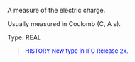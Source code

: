﻿A measure of the electric charge.

Usually measured in Coulomb (C, A s).

Type: REAL

> <font size="-1" color="#0000FF">HISTORY New type in IFC Release 2x.
</font>